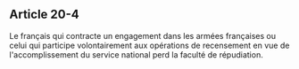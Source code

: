 Article 20-4
----
Le français qui contracte un engagement dans les armées françaises ou celui qui
participe volontairement aux opérations de recensement en vue de
l'accomplissement du service national perd la faculté de répudiation.
